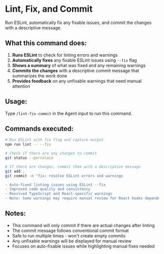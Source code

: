 # Lint, Fix, and Commit

Run ESLint, automatically fix any fixable issues, and commit the changes with a descriptive message.

## What this command does:

1. **Runs ESLint** to check for linting errors and warnings
2. **Automatically fixes** any fixable ESLint issues using `--fix` flag
3. **Shows a summary** of what was fixed and any remaining warnings
4. **Commits the changes** with a descriptive commit message that summarizes the work done
5. **Provides feedback** on any unfixable warnings that need manual attention

## Usage:
Type `/lint-fix-commit` in the Agent input to run this command.

## Commands executed:
```bash
# Run ESLint with fix flag and capture output
npm run lint -- --fix

# Check if there are any changes to commit
git status --porcelain

# If there are changes, commit them with a descriptive message
git add .
git commit -m "fix: resolve ESLint errors and warnings

- Auto-fixed linting issues using ESLint --fix
- Improved code quality and consistency
- Resolved TypeScript and React-specific warnings
- Note: Some warnings may require manual review for React hooks dependencies"
```

## Notes:
- This command will only commit if there are actual changes after linting
- The commit message follows conventional commit format
- Safe to run multiple times - won't create empty commits
- Any unfixable warnings will be displayed for manual review
- Focuses on auto-fixable issues while highlighting manual fixes needed

